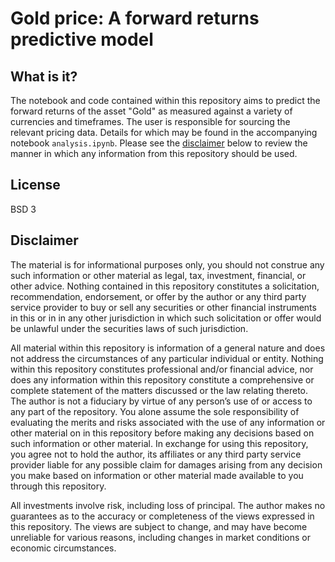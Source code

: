 # Gold price: A forward returns predictive model

## What is it?

The notebook and code contained within this repository aims to predict the forward returns of the asset "Gold" as measured against a variety of currencies and timeframes. The user is responsible for sourcing the relevant pricing data. Details for which may be found in the accompanying notebook `analysis.ipynb`. Please see the [disclaimer](#Disclaimer) below to review the manner in which any information from this repository should be used.

## License

BSD 3

## Disclaimer 

The material is for informational purposes only, you should not construe any such information or other material as legal, tax, investment, financial, or other advice. Nothing contained in this repository constitutes a solicitation, recommendation, endorsement, or offer by the author or any third party service provider to buy or sell any securities or other financial instruments in this or in in any other jurisdiction in which such solicitation or offer would be unlawful under the securities laws of such jurisdiction.

All material within this repository is information of a general nature and does not address the circumstances of any particular individual or entity. Nothing within this repository constitutes professional and/or financial advice, nor does any information within this repository constitute a comprehensive or complete statement of the matters discussed or the law relating thereto. The author is not a fiduciary by virtue of any person’s use of or access to any part of the repository. You alone assume the sole responsibility of evaluating the merits and risks associated with the use of any information or other material on in this repository before making any decisions based on such information or other material. In exchange for using this repository, you agree not to hold the author, its affiliates or any third party service provider liable for any possible claim for damages arising from any decision you make based on information or other material made available to you through this repository. 

All investments involve risk, including loss of principal. The author makes no guarantees as to the accuracy or completeness of the views expressed in this repository. The views are subject to change, and may have become unreliable for various reasons, including changes in market conditions or economic circumstances.
